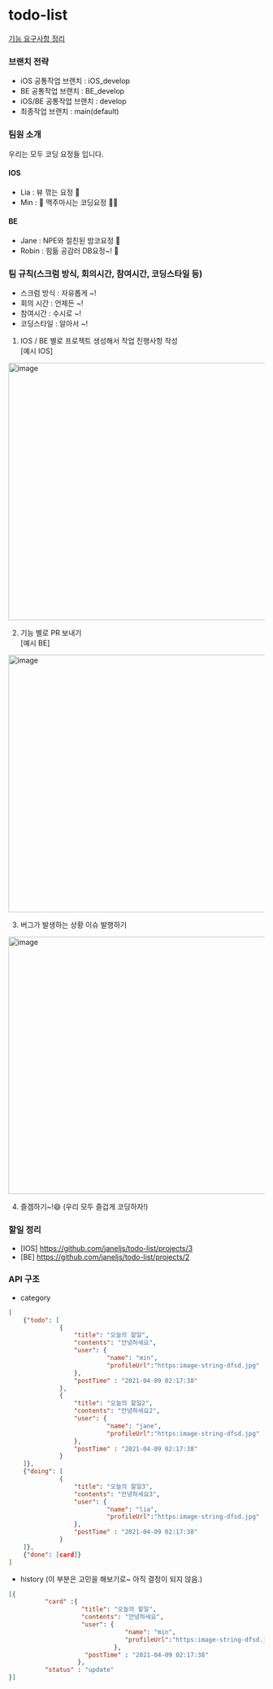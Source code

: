 # todo-list

[기능 요구사항 정리](https://docs.google.com/spreadsheets/d/1zy6ksZx3HCCSO902DXXou9YLyXpUDjSixnSW6KHOLn0/edit?usp=sharing)

### 브랜치 전략

* iOS 공통작업 브랜치 : iOS_develop
* BE 공통작업 브랜치 : BE_develop
* iOS/BE 공통작업 브랜치 : develop
* 최종작업 브랜치 : main(default)

### 팀원 소개

우리는 모두 코딩 요정들 입니다.

#### IOS

* Lia : 뷰 깎는 요정 🧚
* Min : 🍻 맥주마시는 코딩요정 🧚‍♂️

#### BE

* Jane : NPE와 절친된 밤코요정 🧚
* Robin : 힘듦 공감러 DB요정~! 🧚


### 팀 규칙(스크럼 방식, 회의시간, 참여시간, 코딩스타일 등)

* 스크럼 방식 : 자유롭게 ~!
* 회의 시간  : 언제든 ~!
* 참여시간   : 수시로 ~!
* 코딩스타일  : 알아서 ~!

1. IOS / BE 별로 프로젝트 생성해서 작업 진행사항 작성   
[예시 IOS]
<img width="506" alt="image" src="https://user-images.githubusercontent.com/45054467/114116247-470cf700-991f-11eb-8b3e-a12f577bb16e.png">

2. 기능 별로 PR 보내기  
[예시 BE]  
<img width="506" alt="image" src="https://user-images.githubusercontent.com/45054467/114116450-b4b92300-991f-11eb-8a67-b17cbb0c18d6.png">

3. 버그가 발생하는 상황 이슈 발행하기
<img width="506" alt="image" src="https://user-images.githubusercontent.com/45054467/114117403-918f7300-9921-11eb-874f-566352ea19ef.png">

4. 즐겜하기~!😄 (우리 모두 즐겁게 코딩하자!)

### 할일 정리

* [IOS] https://github.com/janeljs/todo-list/projects/3
* [BE] https://github.com/janeljs/todo-list/projects/2


### API 구조

* category

``` Json
[
    {"todo": [
              { 
                  "title": "오늘의 할일",
                  "contents": "안녕하세요",
                  "user": {
                           "name": "min",
                           "profileUrl":"https:image-string-dfsd.jpg"
                  },
                  "postTime" : "2021-04-09 02:17:38" 
              },
              {
                  "title": "오늘의 할일2",
                  "contents": "안녕하세요2",
                  "user": {
                           "name": "jane",
                           "profileUrl":"https:image-string-dfsd.jpg"
                  },
                  "postTime" : "2021-04-09 02:17:38" 
              }
    ]}, 
    {"doing": [
              { 
                  "title": "오늘의 할일3",
                  "contents": "안녕하세요3",
                  "user": {
                           "name": "lia",
                           "profileUrl":"https:image-string-dfsd.jpg"
                  },
                  "postTime" : "2021-04-09 02:17:38" 
              }
    ]}, 
    {"done": [card]}
]
```

* history (이 부분은 고민을 해보기로~ 아직 결정이 되지 않음.)

``` Json
[{ 
          "card" :{              
                    "title": "오늘의 할일",
                    "contents": "안녕하세요",
                    "user": {
                                "name": "min",
                                "profileUrl":"https:image-string-dfsd.jpg"
                             },
                     "postTime" : "2021-04-09 02:17:38" 
                   },
          "status" : "update"
}]  
```
